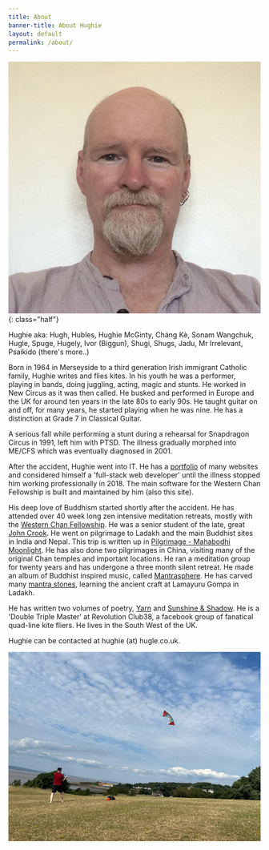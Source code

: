 ```yaml
---
title: About
banner-title: About Hughie
layout: default
permalink: /about/
---
```


![selfie Hughie 2022 June](/assets/images/faves/selfie202207.jpg) 
{: class="half"}

Hughie aka:  Hugh, Hubles, Hughie McGinty, Cháng Kè, Sonam Wangchuk, Hugle,
Spuge, Hugely, Ivor (Biggun), Shugi, Shugs, Jadu, Mr Irrelevant, Psaikido
(there's more..)  


Born in 1964 in Merseyside to a third generation Irish immigrant Catholic
family, Hughie writes and flies kites. In his youth he was a performer, playing
in bands, doing juggling, acting, magic and stunts. He worked in New Circus as
it was then called. He busked and performed in Europe and the UK for around ten
years in the late 80s to early 90s. He taught guitar on and off, for many
years, he started playing when he was nine. He has a distinction at Grade 7 in
Classical Guitar.

A serious fall while performing a stunt during a rehearsal for Snapdragon
Circus in 1991, left him with PTSD. The illness gradually morphed into ME/CFS
which was eventually diagnosed in 2001. 

After the accident, Hughie went into IT. He has a
[portfolio](/pages/pix/portfolio.html) of many websites and considered himself
a 'full-stack web developer' until the illness stopped him working
professionally in 2018. The main software for the Western Chan Fellowship is
built and maintained by him (also this site). 

His deep love of Buddhism started shortly after the accident. He has attended
over 40 week long zen intensive meditation retreats, mostly with the [Western
Chan Fellowship](https://westernchanfellowship.org). He was a senior student of
the late, great [John
Crook](https://en.wikipedia.org/wiki/John_Crook_(ethologist)). He went on
pilgrimage to Ladakh and the main Buddhist sites in India and Nepal. This trip
is written up in [Pilgrimage - Mahabodhi
Moonlight](/pages/prose/pilgrimage/010-leaving.html). He has also done two pilgrimages in
China, visiting many of the original Chan temples and important locations. He
ran a meditation group for twenty years and has undergone a three month silent
retreat. He made an album of Buddhist inspired music, called
[Mantrasphere](/mantrasphere/). He has carved many [mantra
stones](/pages/pix/stones.html), learning the ancient craft at Lamayuru Gompa
in Ladakh. 

He has written two volumes of poetry, [Yarn](/yarn/) and [Sunshine &
Shadow](/sun/). He is a 'Double Triple Master' at Revolution Club38, a facebook
group of fanatical quad-line kite fliers. He lives in the South West of the UK.

Hughie can be contacted at hughie (at) hugle.co.uk.

![Kilkenny field](/assets/images/kites/kilkenny-hc-2022-07-m14.jpg)
